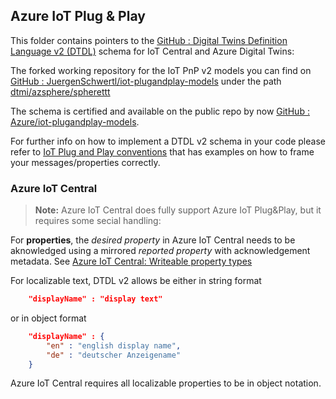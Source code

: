 ## Azure IoT Plug & Play

This folder contains pointers to the 
[GitHub : Digital Twins Definition Language v2 (DTDL)](https://github.com/Azure/opendigitaltwins-dtdl/blob/master/DTDL/v2/dtdlv2.md) 
schema for IoT Central and Azure Digital Twins:

The forked working repository for the IoT PnP v2 models you can find on [GitHub : JuergenSchwertl/iot-plugandplay-models](https://github.com/JuergenSchwertl/iot-plugandplay-models) 
under the path [dtmi/azsphere/spherettt](https://github.com/JuergenSchwertl/iot-plugandplay-models/tree/main/dtmi/azsphere/spherettt)

The schema is certified and available on the public repo by now [GitHub : Azure/iot-plugandplay-models](https://github.com/Azure/iot-plugandplay-models/tree/main/dtmi/azsphere/spherettt). 


For further info on how to implement a DTDL v2 schema in your code please refer to 
[IoT Plug and Play conventions](https://docs.microsoft.com/en-us/azure/iot-develop/concepts-convention) 
that has examples on how to frame your messages/properties correctly. 

### Azure IoT Central 
> **Note:** Azure IoT Central does fully support Azure IoT Plug&Play, but it requires some secial handling:

For **properties**, the *desired property* in Azure IoT Central needs to be aknowledged 
using a mirrored *reported property* with acknowledgement metadata.
See [Azure IoT Central: Writeable property types](https://docs.microsoft.com/-us/azure/iot-central/core/ncepts-telemetry-properties-commands#writable-property-types) 

For localizable text, DTDL v2 allows be either in string format 
```json
    "displayName" : "display text"
``` 
or in object format 
```json
    "displayName" : {
        "en" : "english display name",
        "de" : "deutscher Anzeigename"
    }
``` 
Azure IoT Central requires all localizable properties to be in object notation.